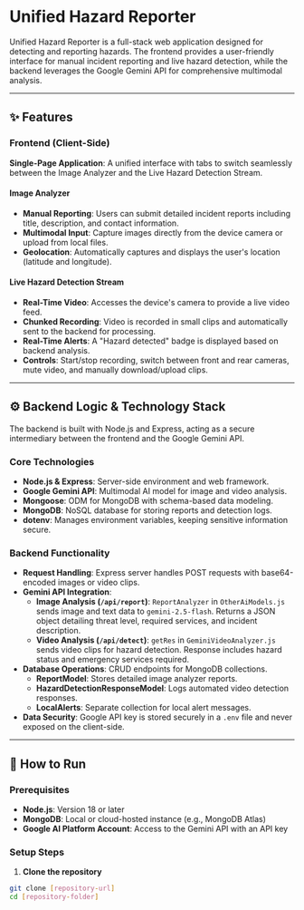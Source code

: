 # Unified Hazard Reporter

Unified Hazard Reporter is a full-stack web application designed for detecting and reporting hazards. The frontend provides a user-friendly interface for manual incident reporting and live hazard detection, while the backend leverages the Google Gemini API for comprehensive multimodal analysis.

---

## ✨ Features

### Frontend (Client-Side)
**Single-Page Application**: A unified interface with tabs to switch seamlessly between the Image Analyzer and the Live Hazard Detection Stream.

#### Image Analyzer
- **Manual Reporting**: Users can submit detailed incident reports including title, description, and contact information.
- **Multimodal Input**: Capture images directly from the device camera or upload from local files.
- **Geolocation**: Automatically captures and displays the user's location (latitude and longitude).

#### Live Hazard Detection Stream
- **Real-Time Video**: Accesses the device's camera to provide a live video feed.
- **Chunked Recording**: Video is recorded in small clips and automatically sent to the backend for processing.
- **Real-Time Alerts**: A "Hazard detected" badge is displayed based on backend analysis.
- **Controls**: Start/stop recording, switch between front and rear cameras, mute video, and manually download/upload clips.

---

## ⚙️ Backend Logic & Technology Stack

The backend is built with Node.js and Express, acting as a secure intermediary between the frontend and the Google Gemini API.

### Core Technologies
- **Node.js & Express**: Server-side environment and web framework.
- **Google Gemini API**: Multimodal AI model for image and video analysis.
- **Mongoose**: ODM for MongoDB with schema-based data modeling.
- **MongoDB**: NoSQL database for storing reports and detection logs.
- **dotenv**: Manages environment variables, keeping sensitive information secure.

### Backend Functionality
- **Request Handling**: Express server handles POST requests with base64-encoded images or video clips.
- **Gemini API Integration**:
  - **Image Analysis (`/api/report`)**: `ReportAnalyzer` in `OtherAiModels.js` sends image and text data to `gemini-2.5-flash`. Returns a JSON object detailing threat level, required services, and incident description.
  - **Video Analysis (`/api/detect`)**: `getRes` in `GeminiVideoAnalyzer.js` sends video clips for hazard detection. Response includes hazard status and emergency services required.
- **Database Operations**: CRUD endpoints for MongoDB collections.
  - **ReportModel**: Stores detailed image analyzer reports.
  - **HazardDetectionResponseModel**: Logs automated video detection responses.
  - **LocalAlerts**: Separate collection for local alert messages.
- **Data Security**: Google API key is stored securely in a `.env` file and never exposed on the client-side.

---

## 🚀 How to Run

### Prerequisites
- **Node.js**: Version 18 or later
- **MongoDB**: Local or cloud-hosted instance (e.g., MongoDB Atlas)
- **Google AI Platform Account**: Access to the Gemini API with an API key

### Setup Steps
1. **Clone the repository**
```bash
git clone [repository-url]
cd [repository-folder]

